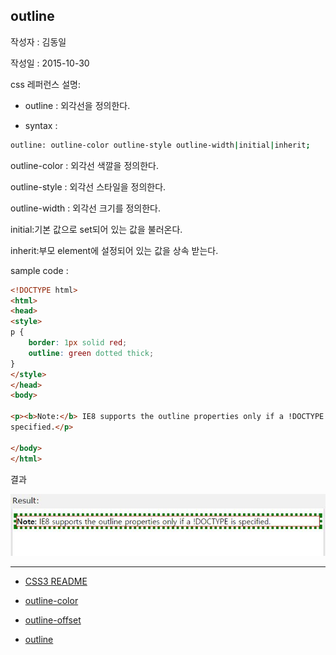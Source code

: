 ## outline

작성자 : 김동일

작성일 : 2015-10-30

css 레퍼런스 설명:
 - outline : 외각선을 정의한다.

 - syntax :
```sh
outline: outline-color outline-style outline-width|initial|inherit;
```

outline-color : 외각선 색깔을 정의한다.

outline-style : 외각선 스타일을 정의한다.

outline-width : 외각선 크기를 정의한다.

initial:기본 값으로 set되어 있는 값을 불러온다.

inherit:부모 element에 설정되어 있는 값을 상속 받는다.

sample code :
```html
<!DOCTYPE html>
<html>
<head>
<style>
p {
    border: 1px solid red;
    outline: green dotted thick;
}
</style>
</head>
<body>

<p><b>Note:</b> IE8 supports the outline properties only if a !DOCTYPE is
specified.</p>

</body>
</html>
```

결과

![outline](../images/outline.jpg)

-----

* [CSS3 README](../README.md)

* [outline-color](outline-color.md)
* [outline-offset](outline-offset.md)
* [outline](outline.md)
